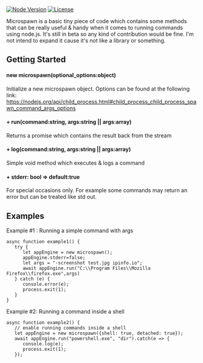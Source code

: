 [![Node Version](https://img.shields.io/badge/node.js%20-%3E%3D9.0.0-brightgreen.svg)](https://nodejs.org/en/download/current/)
[![License](https://img.shields.io/badge/license-GPL-blue.svg)](https://www.gnu.org/licenses/gpl-3.0.en.html)

Microspawn is a basic tiny piece of code which contains some methods that can be
really useful & handy when it comes to running commands using node.js.
It's still in beta so any kind of contribution would be fine. I'm not intend to
expand it cause it's not like a library or something.


## Getting Started
#### new microspawn(optional_options:object)
Initialize a new microspawn object. Options can be found at the following link: https://nodejs.org/api/child_process.html#child_process_child_process_spawn_command_args_options

#### + run(command:string, args:string || args:array)
Returns a promise which contains the result back from the stream

#### + log(command:string, args:string || args:array)
Simple void method which executes & logs a command

#### + stderr: bool => default:true
For special occasions only. For example some commands may return an error but can be treated like std out.

## Examples
Example #1 : Running a simple command with args
```
async function example1() {
   try {
      let appEngine = new microspawn();
      appEngine.stderr=false;
      let args = "-screenshot test.jpg ipinfo.io";
      await appEngine.run("C:\\Program Files\\Mozilla Firefox\\firefox.exe",args)
   } catch (e) {
      console.error(e);
      process.exit(1);
   }
}
```
Example #2: Running a command inside a shell

```
async function example2() {
   // enable running commands inside a shell
   let appEngine = new microspawn({shell: true, detached: true});
   await appEngine.run("powershell.exe", "dir").catch(e => {
      console.log(e);
      process.exit(1);
   });
```